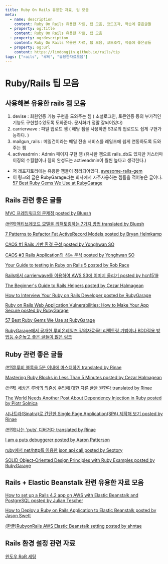 ```yaml
---
title: Ruby On Rails 유용한 자료, 팁 모음
meta:
  - name: description
    content: Ruby On Rails 유용한 자료, 팁 모음, 코드조각, 학습에 좋은글들
  - property: og:title
    content: Ruby On Rails 유용한 자료, 팁 모음
  - property: og:description
    content: Ruby On Rails 유용한 자료, 팁 모음, 코드조각, 학습에 좋은글들
  - property: og:url
    content: https://limdongjin.github.io/rails/tip
tags: ["rails", "루비", "유용한자료모음"]
---
```

# Ruby/Rails 팁 모음

## 사용해본 유용한 rails 젬 모음

1. devise : 회원인증 기능 구현을 도와주는 젬 ( 소셜로그인, 토큰인증 등의 부가적인 기능도 구현할수있도록 도와준다. 문서화가 정말 잘되어있다)
2. carrierwave : 파일 업로드 젬 ( 해당 젬을 사용하면 S3로의 업로드도 쉽게 구현가능하다. )
3. mailgun_rails : 메일건이라는 메일 전송 서비스를 레일즈에 쉽게 연동하도록 도와주는 젬
4. activeadmin : Admin 페이지 구현 젬 (유사한 젬으로 rails_db도 있지만 커스터마이징의 수월함이나 젬의 완성도는 activeadmin이 훨씬 높다고 생각한다.)

+ 저 레포지토리에는 유용한 젬들이 정리되어있다. [awesome-rails-gem](https://github.com/hothero/awesome-rails-gem)
+ 이 링크의 글은 RubyGarage라는 회사에서 자주사용하는 젬들을 적어놓은 글이다. [57 Best Ruby Gems We Use at RubyGarage](https://rubygarage.org/blog/best-ruby-gems-we-use)

## Rails 관련 좋은 글들

[MVC 프레임워크의 문제점 posted by Bluesh](https://bluesh55.github.io/2016/11/26/rails-mvc/)

[(번역)액티브레코드 모델을 리팩토링하는 7가지 방법 translated by Bluesh](https://bluesh55.github.io/2016/09/28/refactor-fat-active-record-model/)

[7 Patterns to Refactor Fat ActiveRecord Models posted by Bryan Helmkamp](https://codeclimate.com/blog/7-ways-to-decompose-fat-activerecord-models/)

[CAOS #1 Rails 기반 환경 구성 posted by Yonghwan SO](http://www.sauru.so/blog/rails-env-especially-for-caos/)

[CAOS #3 Rails Application의 성능 분석 posted by Yonghwan SO](http://www.sauru.so/blog/rails-application-performance/)

[Your Guide to testing in Ruby on Rails 5 posted by Rob Race](https://hackernoon.com/your-guide-to-testing-in-ruby-on-rails-5-c8bd122e38ad)

[Rails에서 carrierwave를 이용하여 AWS S3에 이미지 올리기 posted by hcn1519](https://hcn1519.github.io/articles/2016-02/carrierwave)

[The Beginner's Guide to Rails Helpers posted by Cezar Halmagean](https://mixandgo.com/learn/the-beginners-guide-to-rails-helpers)

[How to Interview Your Ruby on Rails Developer posted by RubyGarage](https://rubygarage.org/blog/how-to-interview-your-ruby-on-rails-developer)

[Ruby on Rails Web Application Vulnerabilities: How to Make Your App Secure posted by RubyGarage](https://rubygarage.org/blog/ruby-on-rails-web-application-vulnerabilities-how-to-make-your-app-secure)

[57 Best Ruby Gems We Use at RubyGarage](https://rubygarage.org/blog/best-ruby-gems-we-use)

[RubyGarage에서 공개한 루비온레일즈 강의자료들!! 리팩토링 기법이나 BDD적용 방법등 수준높고 좋은 글들이 많은 링크](http://rubygarage.github.io/)

## Ruby 관련 좋은 글들

[(번역)루비 블록을 5분 이내에 마스터하기 translated by Rinae](https://adhrinae.github.io/posts/mastering-ruby-blocks-in-less-than-5minutes-kor)

[Mastering Ruby Blocks in Less Than 5 Minutes posted by Cezar Halmagean
](https://mixandgo.com/learn/mastering-ruby-blocks-in-less-than-5-minutes)

[(번역) 세상은 루비의 의존성 주입에 대한 다른 글을 원한다 translated by Rinae](https://adhrinae.github.io/posts/the-world-needs-another-post-about-dependency-injection-in-ruby-kor/)

[The World Needs Another Post About Dependency Injection in Ruby posted by  Piotr Solnica](http://solnic.eu/2013/12/17/the-world-needs-another-post-about-dependency-injection-in-ruby.html)

[시나트라(Sinatra)로 간단한 Single Page Application(SPA) 제작해 보기 posted by Rinae](https://adhrinae.github.io/posts/simple-spa-application-with-sinatra)

[(번역)나는 'puts' 디버거다 translated by Rinae](https://adhrinae.github.io/posts/i-am-a-puts-debuggerer-kor)

[I am a puts debuggerer posted by  Aaron Patterson](https://tenderlovemaking.com/2016/02/05/i-am-a-puts-debuggerer.html)

[ruby에서 net/http를 이용한 json api call posted by Seotory](https://blog.seotory.com/post/2016/03/ruby-json-api-call-with-nethttp)

[SOLID Object-Oriented Design Principles with Ruby Examples posted by RubyGarage](https://rubygarage.org/blog/solid-principles-of-ood)

## Rails + Elastic Beanstalk 관련 유용한 자료 모음

[How to set up a Rails 4.2 app on AWS with Elastic Beanstalk and PostgreSQL posted by Julian Tescher](https://hackernoon.com/how-to-set-up-a-rails-4-2-app-on-aws-with-elastic-beanstalk-and-postgresql-3f9f29c046e2)

[How to Deploy a Ruby on Rails Application to Elastic Beanstalk posted by Jason Swett](https://www.awsrails.com/rails-elastic-beanstalk/)

[(한글)RubyonRails AWS Elastic Beanstalk setting posted by ahntae](https://medium.com/ufofactory-org/rubyonrails-aws-elastic-beanstalk-setting-80181ae7b2ea)


## Rails 환경 설정 관련 자료

[윈도우 RoR 세팅](http://slides.com/takeu/deck#/19)




